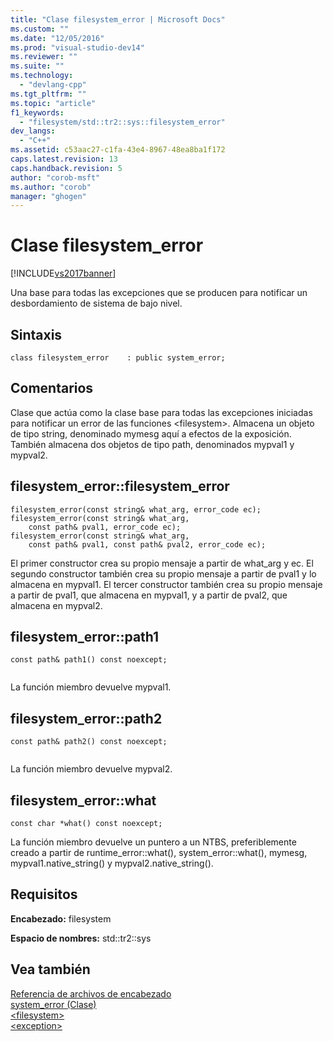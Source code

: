 ```yaml
---
title: "Clase filesystem_error | Microsoft Docs"
ms.custom: ""
ms.date: "12/05/2016"
ms.prod: "visual-studio-dev14"
ms.reviewer: ""
ms.suite: ""
ms.technology: 
  - "devlang-cpp"
ms.tgt_pltfrm: ""
ms.topic: "article"
f1_keywords: 
  - "filesystem/std::tr2::sys::filesystem_error"
dev_langs: 
  - "C++"
ms.assetid: c53aac27-c1fa-43e4-8967-48ea8ba1f172
caps.latest.revision: 13
caps.handback.revision: 5
author: "corob-msft"
ms.author: "corob"
manager: "ghogen"
---
```

# Clase filesystem_error
[!INCLUDE[vs2017banner](../assembler/inline/includes/vs2017banner.md)]

Una base para todas las excepciones que se producen para notificar un desbordamiento de sistema de bajo nivel.  
  
## Sintaxis  
  
```  
class filesystem_error    : public system_error;  
```  
  
## Comentarios  
 Clase que actúa como la clase base para todas las excepciones iniciadas para notificar un error de las funciones \<filesystem\>. Almacena un objeto de tipo string, denominado mymesg aquí a efectos de la exposición. También almacena dos objetos de tipo path, denominados mypval1 y mypval2.  
  
## filesystem\_error::filesystem\_error  
  
```  
filesystem_error(const string& what_arg, error_code ec);  
filesystem_error(const string& what_arg,  
    const path& pval1, error_code ec);  
filesystem_error(const string& what_arg,  
    const path& pval1, const path& pval2, error_code ec);  
```  
  
 El primer constructor crea su propio mensaje a partir de what\_arg y ec. El segundo constructor también crea su propio mensaje a partir de pval1 y lo almacena en mypval1. El tercer constructor también crea su propio mensaje a partir de pval1, que almacena en mypval1, y a partir de pval2, que almacena en mypval2.  
  
## filesystem\_error::path1  
  
```  
const path& path1() const noexcept;  
  
```  
  
 La función miembro devuelve mypval1.  
  
## filesystem\_error::path2  
  
```  
const path& path2() const noexcept;  
  
```  
  
 La función miembro devuelve mypval2.  
  
## filesystem\_error::what  
  
```  
const char *what() const noexcept;  
```  
  
 La función miembro devuelve un puntero a un NTBS, preferiblemente creado a partir de runtime\_error::what\(\), system\_error::what\(\), mymesg, mypval1.native\_string\(\) y mypval2.native\_string\(\).  
  
## Requisitos  
 **Encabezado:** filesystem  
  
 **Espacio de nombres:** std::tr2::sys  
  
## Vea también  
 [Referencia de archivos de encabezado](../standard-library/cpp-standard-library-header-files.md)   
 [system\_error \(Clase\)](../standard-library/system-error-class.md)   
 [\<filesystem\>](../standard-library/filesystem.md)   
 [\<exception\>](../standard-library/exception.md)